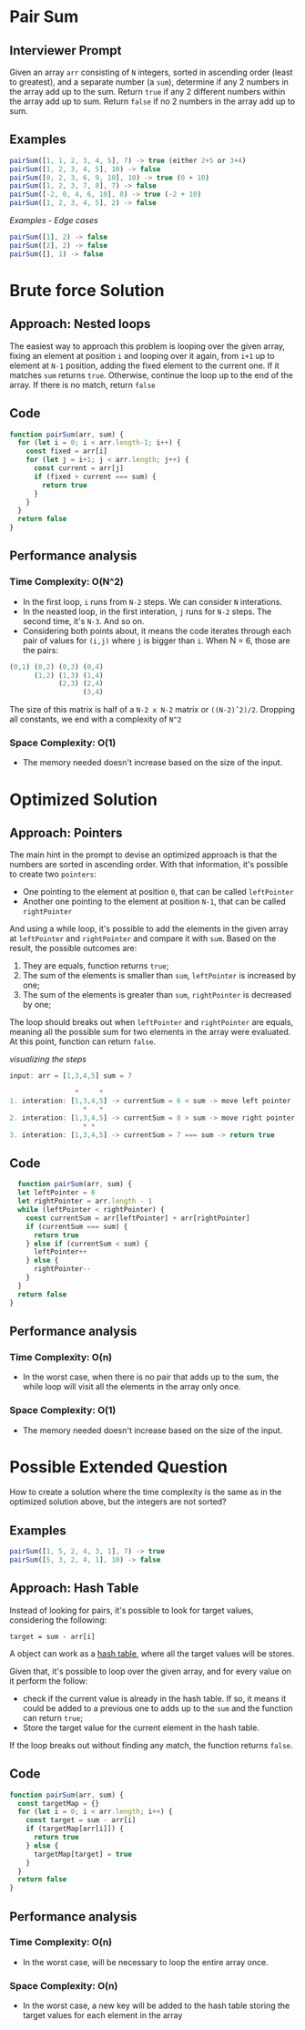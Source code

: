 # Pair Sum

## Interviewer Prompt
Given an array `arr` consisting of `N` integers, sorted in ascending order (least to greatest), and a separate number (a `sum`), determine if any 2 numbers in the array add up to the sum. Return `true` if any 2 different numbers within the array add up to sum. Return `false` if no 2 numbers in the array add up to sum.


## Examples

```js
pairSum([1, 1, 2, 3, 4, 5], 7) -> true (either 2+5 or 3+4)
pairSum([1, 2, 3, 4, 5], 10) -> false
pairSum([0, 2, 3, 6, 9, 10], 10) -> true (0 + 10)
pairSum([1, 2, 3, 7, 8], 7) -> false
pairSum([-2, 0, 4, 6, 10], 8) -> true (-2 + 10)
pairSum([1, 2, 3, 4, 5], 2) -> false
```

_Examples - Edge cases_

```js
pairSum([1], 2) -> false
pairSum([2], 2) -> false
pairSum([], 1) -> false
```

# Brute force Solution

## Approach: __Nested loops__

The easiest way to approach this problem is looping over the given array, fixing an element at position `i` and looping over it again, from `i+1` up to element at `N-1` position, adding the fixed element to the current one. If it matches `sum` returns `true`. Otherwise, continue the loop up to the end of the array. If there is no match, return `false`

## Code

```js
function pairSum(arr, sum) {
  for (let i = 0; i < arr.length-1; i++) {
    const fixed = arr[i]
    for (let j = i+1; j < arr.length; j++) {
      const current = arr[j]
      if (fixed + current === sum) {
        return true
      }
    }
  }
  return false
}
```
## Performance analysis

### Time Complexity: __O(N^2)__
- In the first loop, `i` runs from `N-2` steps. We can consider `N` interations.
- In the neasted loop, in the first interation, `j` runs for `N-2` steps. The second time, it's `N-3`. And so on.
- Considering both points about, it means the code iterates through each pair of values for `(i,j)` where `j` is bigger than `i`. When N = 6, those are the pairs:

```js
(0,1) (0,2) (0,3) (0,4)
      (1,2) (1,3) (1,4)
            (2,3) (2,4)
                  (3,4)
```

The size of this matrix is half of a `N-2 x N-2` matrix or `((N-2)ˆ2)/2`. Dropping all constants, we end with a complexity of `N^2`

### Space Complexity: __O(1)__
- The memory needed doesn't increase based on the size of the input.

# Optimized Solution

## Approach: __Pointers__

The main hint in the prompt to devise an optimized approach is that the numbers are sorted in ascending order. With that information, it's possible to create two `pointers`:
 - One pointing to the element at position `0`, that can be called `leftPointer`
 - Another one pointing to the element at position `N-1`, that can be called `rightPointer`

And using a while loop, it's possible to add the elements in the given array at `leftPointer` and `rightPointer` and compare it with `sum`. Based on the result, the possible outcomes are:

  1. They are equals, function returns `true`;
  2. The sum of the elements is smaller than `sum`, `leftPointer` is increased by one;
  3. The sum of the elements is greater than `sum`, `rightPointer` is decreased by one;

The loop should breaks out when `leftPointer` and `rightPointer` are equals, meaning all the possible sum for two elements in the array were evaluated. At this point, function can return `false`.

_visualizing the steps_

```js
input: arr = [1,3,4,5] sum = 7

                *     *
1. interation: [1,3,4,5] -> currentSum = 6 < sum -> move left pointer
                  *   *
2. interation: [1,3,4,5] -> currentSum = 8 > sum -> move right pointer
                  * *
3. interation: [1,3,4,5] -> currentSum = 7 === sum -> return true


```

## Code

```js
  function pairSum(arr, sum) {
  let leftPointer = 0
  let rightPointer = arr.length - 1
  while (leftPointer < rightPointer) {
    const currentSum = arr[leftPointer] + arr[rightPointer]
    if (currentSum === sum) {
      return true
    } else if (currentSum < sum) {
      leftPointer++
    } else {
      rightPointer--
    }
  }
  return false
}
```

## Performance analysis

### Time Complexity: __O(n)__
  - In the worst case, when there is no pair that adds up to the sum, the while loop will visit all the elements in the array only once.

### Space Complexity: __O(1)__
- The memory needed doesn't increase based on the size of the input.

# Possible Extended Question
How to create a solution where the time complexity is the same as in the optimized solution above, but the integers are not sorted?

## Examples

```js
pairSum([1, 5, 2, 4, 3, 1], 7) -> true
pairSum([5, 3, 2, 4, 1], 10) -> false
```

## Approach: __Hash Table__

Instead of looking for pairs, it's possible to look for target values, considering the following:

`target = sum - arr[i]`

A object can work as a [hash table](https://en.wikipedia.org/wiki/Hash_table), where all the target values will be stores.

Given that, it's possible to loop over the given array, and for every value on it perform the follow:
  - check if the current value is already in the hash table. If so, it means it could be added to a previous one to adds up to the `sum` and the function can return `true`;
  - Store the target value for the current element in the hash table.

If the loop breaks out without finding any match, the function returns `false`.

## Code

```js
function pairSum(arr, sum) {
  const targetMap = {}
  for (let i = 0; i < arr.length; i++) {
    const target = sum - arr[i]
    if (targetMap[arr[i]]) {
      return true
    } else {
      targetMap[target] = true
    }
  }
  return false
}
```

## Performance analysis

### Time Complexity: __O(n)__
- In the worst case, will be necessary to loop the entire array once.

### Space Complexity: __O(n)__
- In the worst case, a new key will be added to the hash table storing the target values for each element in the array
